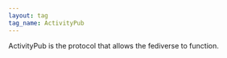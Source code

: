```yaml
---
layout: tag
tag_name: ActivityPub
---
```


ActivityPub is the protocol that allows the fediverse to function.
